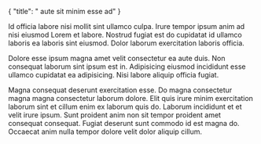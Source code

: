 {
  "title": " aute sit minim esse ad"
}

Id officia labore nisi mollit sint ullamco culpa. Irure tempor ipsum anim ad nisi eiusmod Lorem et labore. Nostrud fugiat est do cupidatat id ullamco laboris ea laboris sint eiusmod. Dolor laborum exercitation laboris officia.

Dolore esse ipsum magna amet velit consectetur ea aute duis. Non consequat laborum sint ipsum est in. Adipisicing eiusmod incididunt esse ullamco cupidatat ea adipisicing. Nisi labore aliquip officia fugiat.

Magna consequat deserunt exercitation esse. Do magna consectetur magna magna consectetur laborum dolore. Elit quis irure minim exercitation laborum sint et cillum enim ex laborum quis do. Laborum incididunt et et velit irure ipsum. Sunt proident anim non sit tempor proident amet consequat consequat. Fugiat deserunt sunt commodo id est magna do. Occaecat anim nulla tempor dolore velit dolor aliquip cillum.